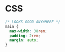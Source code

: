 
# CSS

```css
/* LOOKS GOOD ANYWHERE */
main {
  max-width: 38rem;
  padding: 2rem;
  margin: auto;
}
```
